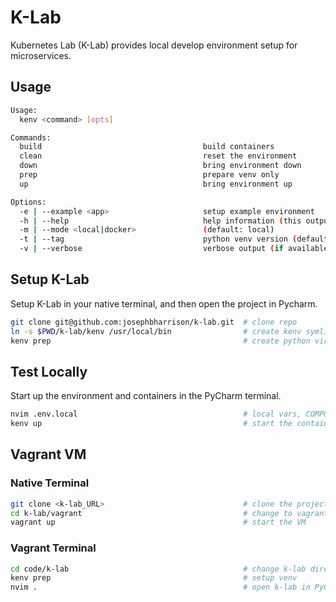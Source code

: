 # K-Lab

Kubernetes Lab (K-Lab) provides local develop environment setup for microservices.

## Usage

```sh
Usage:
  kenv <command> [opts]

Commands:
  build                                    build containers
  clean                                    reset the environment
  down                                     bring environment down
  prep                                     prepare venv only
  up                                       bring environment up

Options:
  -e | --example <app>                     setup example environment
  -h | --help                              help information (this output)
  -m | --mode <local|docker>               (default: local)
  -t | --tag                               python venv version (default: 3.8.5)
  -v | --verbose                           verbose output (if available)
```

## Setup K-Lab

Setup K-Lab in your native terminal, and then open the project in Pycharm.

```sh
git clone git@github.com:josephbharrison/k-lab.git  # clone repo
ln -s $PWD/k-lab/kenv /usr/local/bin                # create kenv symlink
kenv prep                                           # create python virtual env
```

## Test Locally

Start up the environment and containers in the PyCharm terminal.

```sh
nvim .env.local                                     # local vars, COMPOSE="redis etcd"
kenv up                                             # start the container services
```

## Vagrant VM

### Native Terminal

```sh
git clone <k-lab_URL>                               # clone the project
cd k-lab/vagrant                                    # change to vagrant directory
vagrant up                                          # start the VM
```

### Vagrant Terminal

```sh
cd code/k-lab                                       # change k-lab directory
kenv prep                                           # setup venv
nvim .                                              # open k-lab in PyCharm
```
